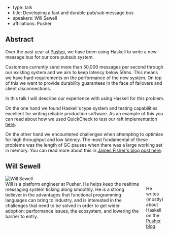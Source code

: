 - type: talk
- title: Developing a fast and durable pub/sub message bus
- speakers: Will Sewell
- affiliations: Pusher

## Abstract 

Over the past year at [Pusher](https://pusher.com/), we have been using Haskell to write a new message bus for our core pubsub system. 
 
Customers currently send more than 50,000 messages per second through our existing system and we aim to keep latency below 50ms. This means we have hard requirements on the performance of the new system. On top of this we want to provide durability guarantees in the face of failovers and client disconnections. 
 
In this talk I will describe our experience with using Haskell for this problem.
 
On the one hand we found Haskell's type system and testing capabilities excellent for writing reliable production software. As an example of this you can read about how we used QuickCheck to test our raft implementation [here](https://blog.pusher.com/fuzz-testing-distributed-systems-with-quickcheck/).
 
On the other hand we encountered challenges when attempting to optimise for high throughput and low latency. The most fundamental of these problems was the length of GC pauses when there was a large working set in memory. You can read more about this in [James Fisher's blog post here](https://blog.pusher.com/latency-working-set-ghc-gc-pick-two/).

## Will Sewell

<div class="row" media:type="text/omd">

<div class="medium-4 columns">
<img src="img/will-sewell.jpg" alt="Will Sewell"></img>
</div>

<div class="medium-8 columns" media:type="text/omd">
Will is a platform engineer at Pusher. He helps keep the realtime messaging system ticking along smoothly. He is a strong believer in the advantages that functional programming languages can bring to industry, and is interested in the challenges that need to be solved in order to get wider adoption: performance issues, the ecosystem, and lowering the barrier to entry.

He writes (mostly) about Haskell on the [Pusher blog](https://blog.pusher.com/author/will/).
</div>
</div>
